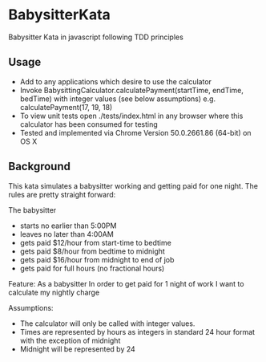 # BabysitterKata
Babysitter Kata in javascript following TDD principles

Usage
----------

- Add  <script src="babysittingCalculator.js"></script> to any applications which desire to use the calculator
- Invoke BabysittingCalculator.calculatePayment(startTime, endTime, bedTime) with integer values (see below assumptions) e.g. calculatePayment(17, 19, 18)
- To view unit tests open ./tests/index.html in any browser where this calculator has been consumed for testing
- Tested and implemented via Chrome Version 50.0.2661.86 (64-bit) on OS X

Background
----------
This kata simulates a babysitter working and getting paid for one night.  The rules are pretty straight forward:

The babysitter 
- starts no earlier than 5:00PM
- leaves no later than 4:00AM
- gets paid $12/hour from start-time to bedtime
- gets paid $8/hour from bedtime to midnight
- gets paid $16/hour from midnight to end of job
- gets paid for full hours (no fractional hours)


Feature:
As a babysitter
In order to get paid for 1 night of work
I want to calculate my nightly charge

Assumptions:

- The calculator will only be called with integer values.
- Times are represented by hours as integers in standard 24 hour format with the exception of midnight
- Midnight will be represented by 24
